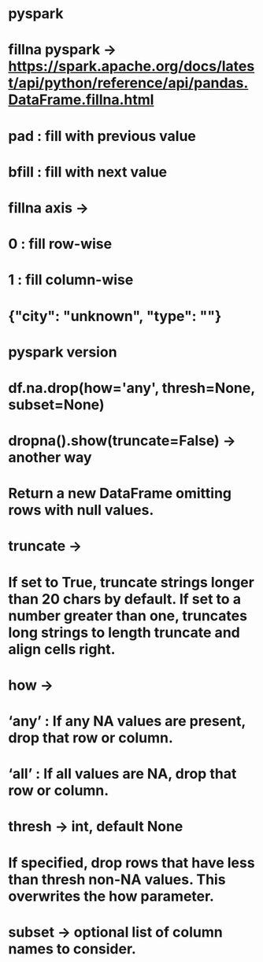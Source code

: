 # pyspark
# fillna pyspark -> https://spark.apache.org/docs/latest/api/python/reference/api/pandas.DataFrame.fillna.html
#   pad : fill with previous value
#   bfill : fill with next value
#
# fillna axis -> 
#   0 : fill row-wise
#   1 : fill column-wise
#
# {"city": "unknown", "type": ""}

# pyspark version
# df.na.drop(how='any', thresh=None, subset=None)

# dropna().show(truncate=False) -> another way
#   Return a new DataFrame omitting rows with null values.
# truncate ->
#   If set to True, truncate strings longer than 20 chars by default. If set to a number greater than one, truncates long strings to length truncate and align cells right.

# how ->
#   ‘any’ : If any NA values are present, drop that row or column.
#   ‘all’ : If all values are NA, drop that row or column.
#
# thresh -> int, default None
#   If specified, drop rows that have less than thresh non-NA values. This overwrites the how parameter.
#
# subset -> optional list of column names to consider.
